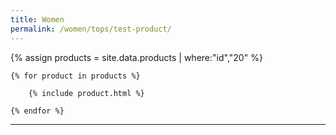 ```yaml
---
title: Women
permalink: /women/tops/test-product/
---
```


<div>
    {% assign products = site.data.products | where:"id","20" %}

    {% for product in products %}

        {% include product.html %}

    {% endfor %}

</div>

***
